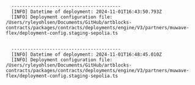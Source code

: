
      ----------------------------------------
      [INFO] Datetime of deployment: 2024-11-01T16:43:50.793Z
      [INFO] Deployment configuration file: /Users/ryleyohlsen/Documents/GitHub/artblocks-contracts/packages/contracts/deployments/engine/V3/partners/muwave-flex/deployment-config.staging-sepolia.ts

    
      ----------------------------------------
      [INFO] Datetime of deployment: 2024-11-01T16:48:45.010Z
      [INFO] Deployment configuration file: /Users/ryleyohlsen/Documents/GitHub/artblocks-contracts/packages/contracts/deployments/engine/V3/partners/muwave-flex/deployment-config.staging-sepolia.ts

    